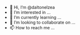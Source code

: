 - 👋 Hi, I’m @daltonelzea
- 👀 I’m interested in ...
- 🌱 I’m currently learning ...
- 💞️ I’m looking to collaborate on ...
- 📫 How to reach me ...

<!---
daltonelzea/daltonelzea is a ✨ special ✨ repository because its `README.md` (this file) appears on your GitHub profile.
You can click the Preview link to take a look at your changes.
--->

